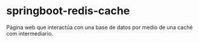 # springboot-redis-cache
Página web que interactúa con una base de datos por medio de una caché com intermediario.

